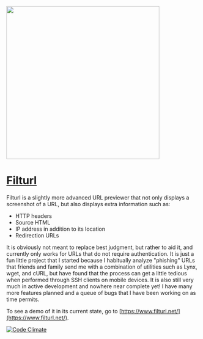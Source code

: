 [<img src="https://www.filturl.net/logo-bk.png" width="400px">](https://www.filturl.net/)

# [Filturl](https://www.filturl.net)

Filturl is a slightly more advanced URL previewer that not only displays a screenshot of a URL, but also displays extra information such as:
* HTTP headers
* Source HTML
* IP address in addition to its location
* Redirection URLs

It is obviously not meant to replace best judgment, but rather to aid it, and currently only works for URLs that do not require authentication. It is just a fun little project that I started because I habitually analyze "phishing" URLs that friends and family send me with a combination of utilities such as Lynx, wget, and cURL, but have found that the process can get a little tedious when performed through SSH clients on mobile devices. It is also still very much in active development and nowhere near complete yet! I have many more features planned and a queue of bugs that I have been working on as time permits.

To see a demo of it in its current state, go to [https://www.filturl.net/](https://www.filturl.net/).

[![Code Climate](https://codeclimate.com/repos/52bffea86956801a65007223/badges/ae38d9eea57bc948bce3/gpa.png)](https://codeclimate.com/repos/52bffea86956801a65007223/feed)
